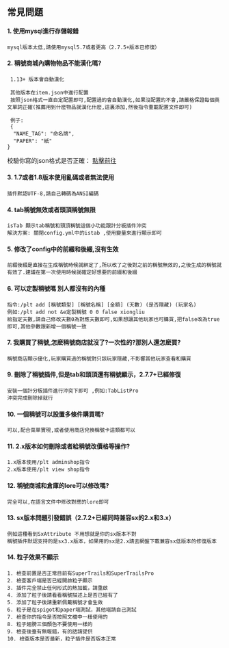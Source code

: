 ## 常見問題

#### 1. 使用mysql進行存儲報錯
```
mysql版本太低,請使用mysql5.7或者更高（2.7.5+版本已修復）
```
#### 2. 稱號商城內購物物品不能漢化嗎?

```
 1.13+ 版本會自動漢化
 
 其他版本在item.json中進行配置
 按照json格式一直自定配置即可,配置過的會自動漢化,如果沒配置的不會,請嚴格保證每個英文單詞正確(推薦用到什麽物品就漢化什麽,這裏添加,然後指令重載配置文件即可)
 
 例子:
 {
  "NAME_TAG": "命名牌",
  "PAPER": "紙"
}
```

校驗你寫的json格式是否正確： [點擊前往](https://www.json.cn/)

#### 3. 1.7或者1.8版本使用亂碼或者無法使用

```
插件默認UTF-8,請自己轉碼為ANSI編碼
```

#### 4. tab稱號無效或者頭頂稱號無限

```
isTab 顯示tab稱號和頭頂稱號這個小功能跟計分板插件沖突
解決方案: 關閉config.yml中的istab ,使用變量來進行顯示即可
```

#### 5. 修改了config中的前綴和後綴,沒有生效

```
前綴後綴是直接在生成稱號時候就綁定了,所以改了之後對之前的稱號無效的,之後生成的稱號就有效了.建議在第一次使用時候就確定好想要的前綴和後綴
```

#### 6. 可以定製稱號嗎 別人都沒有的內種

```
指令:/plt add [稱號類型] [稱號名稱] [金額] (天數) (是否隱藏) (玩家名)
例如:/plt add not &e定製稱號 0 0 false xiongliu
給指定天數,請自己修改天數0為對應天數即可,如果想讓其他玩家也可購買,把false改為true即可,其他參數跟新增一個稱號一致
```

#### 7. 我購買了稱號,怎麽稱號商店就沒了?一次性的?那別人還怎麽買?

```
稱號商店顯示優化,玩家購買過的稱號對只該玩家隱藏,不影響其他玩家查看和購買
```

#### 9. 刪除了稱號插件,但是tab和頭頂還有稱號顯示，2.7.7+已經修復

```
安裝一個計分板插件進行沖突下即可 ,例如:TabListPro
沖突完成刪除掉就行
```

#### 10. 一個稱號可以設置多條件購買嗎?

```
可以,配合菜單實現,或者使用商店兌換稱號卡這類都可以
```

#### 11. 2.x版本如何刪除或者給稱號改價格等操作?

```
1.x版本使用/plt adminshop指令  
2.x版本使用/plt view shop指令
```

#### 12. 稱號商城和倉庫的lore可以修改嗎?

```
完全可以,在語言文件中修改對應的lore即可
```

#### 13. sx版本問題引發錯誤（2.7.2+已經同時兼容sx的2.x和3.x）

```
例如這種看到SxAttribute 不用想就是你的sx版本不對
稱號插件默認支持的是sx3.x版本，如果用的sx是2.x請去網盤下載兼容sx低版本的修復版本

```

#### 14. 粒子效果不顯示

```
1. 檢查前置是否正常目前有SuperTrails和SuperTrailsPro
2. 檢查客戶端是否已經開啟粒子顯示
3. 插件完全禁止任何形式的熱加載，請重啟
4. 添加了粒子後請看看稱號描述上是否已經有了
5. 添加了粒子後請重新佩戴稱號才會生效
6. 粒子是在spigot和paper端測試，其他端請自己測試
7. 檢查你的指令是否按照文檔中一樣使用的
8. 粒子翅膀三個顏色不要使用一樣的
9. 檢查後臺有無報錯，有的話請提供
10. 檢查版本是否最新，粒子插件是否版本正常
```